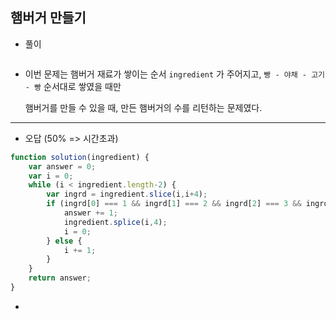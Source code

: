 ## 햄버거 만들기   

- 풀이   

```javascript   

```    

- 이번 문제는 햄버거 재료가 쌓이는 순서 `ingredient` 가 주어지고, `빵 - 야채 - 고기 - 빵` 순서대로 쌓였을 때만    
  
  햄버거를 만들 수 있을 때, 만든 햄버거의 수를 리턴하는 문제였다.    
  
  

<hr>   

- 오답 (50% => 시간초과)    

```javascript   
function solution(ingredient) {
    var answer = 0;
    var i = 0;
    while (i < ingredient.length-2) {
        var ingrd = ingredient.slice(i,i+4);
        if (ingrd[0] === 1 && ingrd[1] === 2 && ingrd[2] === 3 && ingrd[3] === 1) {
            answer += 1;
            ingredient.splice(i,4);
            i = 0;
        } else {
            i += 1;
        }
    }
    return answer;
}
```       

- 
